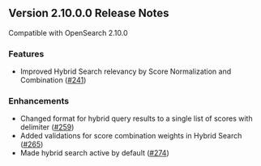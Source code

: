 ## Version 2.10.0.0 Release Notes

Compatible with OpenSearch 2.10.0

### Features
* Improved Hybrid Search relevancy by Score Normalization and Combination ([#241](https://github.com/opensearch-project/neural-search/pull/241/))

### Enhancements
* Changed format for hybrid query results to a single list of scores with delimiter ([#259](https://github.com/opensearch-project/neural-search/pull/259))
* Added validations for score combination weights in Hybrid Search ([#265](https://github.com/opensearch-project/neural-search/pull/265))
* Made hybrid search active by default ([#274](https://github.com/opensearch-project/neural-search/pull/274))
